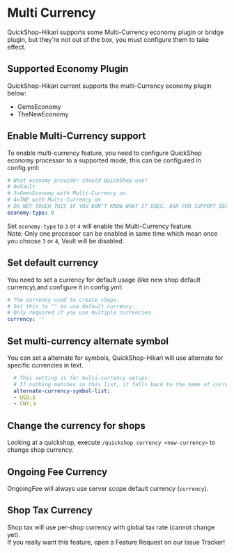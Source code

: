 # Multi Currency

QuickShop-Hikari supports some Multi-Currency economy plugin or bridge plugin, but they're not out of the box, you must configure them to take effect.

## Supported Economy Plugin

QuickShop-Hikari current supports the multi-Currency economy plugin below:

* GemsEconomy
* TheNewEconomy
<!--* Any other economy plugin that support [Reserve](https://www.spigotmc.org/resources/50739/)-->

## Enable Multi-Currency support

To enable multi-currency feature, you need to configure QuickShop economy processor to a supported mode, this can be configured in config.yml:

```yaml
# What economy provider should QuickShop use?
# 0=Vault
# 3=GemsEconomy with Multi-Currency on
# 4=TNE with Multi-Currency on
# DO NOT TOUCH THIS IF YOU DON'T KNOW WHAT IT DOES. ASK FOR SUPPORT BEFORE TOUCHING THIS!
economy-type: 0
```

Set `economy-type` to `3` or `4` will enable the Multi-Currency feature.  
Note: Only one processor can be enabled in same time which mean once you choose `3` or `4`, Vault will be disabled.

## Set default currency

You need to set a currency for default usage (like new shop default currency),and configure it in config.yml:

```yaml
# The currency used to create shops.
# Set this to "" to use default currency.
# Only required if you use multiple currencies.
currency: ''
```

## Set multi-currency alternate symbol

You can set a alternate for symbols, QuickShop-Hikari will use alternate for specific currencies in text.
 
```yaml
  # This setting is for multi-currency setups.
  # If nothing matches in this list, it falls back to the name of currency itself.
  alternate-currency-symbol-list:
  - USD;$
  - CNY;￥
```

## Change the currency for shops

Looking at a quickshop, execute `/quickshop currency <new-currency>` to change shop currency.

## Ongoing Fee Currency

OngoingFee will always use server scope default currency (`currency`).

## Shop Tax Currency

Shop tax will use per-shop currency with global tax rate (cannot change yet).  
If you really want this feature, open a Feature Request on our Issue Tracker!